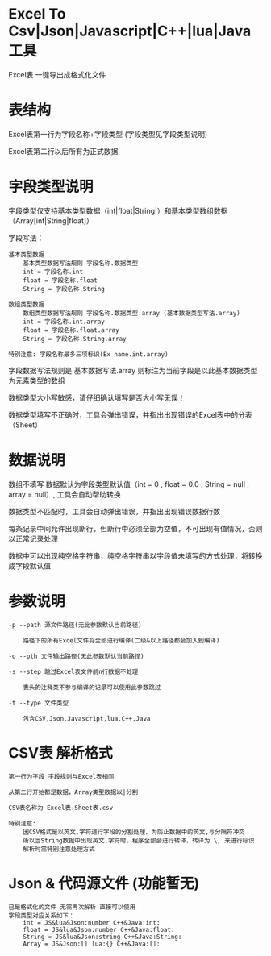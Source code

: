 # Excel To Csv|Json|Javascript|C++|lua|Java 工具

Excel表 一键导出成格式化文件

# 表结构

Excel表第一行为字段名称+字段类型 (字段类型见字段类型说明) 

Excel表第二行以后所有为正式数据

# 字段类型说明

字段类型仅支持基本类型数据（int|float|String|）和基本类型数组数据（Array[int|String|float]）

字段写法：
	
	基本类型数据
		基本类型数据写法规则 字段名称.数据类型
		int = 字段名称.int
		float = 字段名称.float
		String = 字段名称.String
	
	数组类型数据
		数组类型数据写法规则 字段名称.数据类型.array (基本数据类型写法.array)
		int = 字段名称.int.array
		float = 字段名称.float.array
		String = 字段名称.String.array
		
	特别注意: 字段名称最多三项标识(Ex name.int.array)
		

字段数据写法规则是 基本数据写法.array 则标注为当前字段是以此基本数据类型为元素类型的数组

数据类型大小写敏感，请仔细确认填写是否大小写无误！

数据类型填写不正确时，工具会弹出错误，并指出出现错误的Excel表中的分表（Sheet）

# 数据说明

数组不填写 数据默认为字段类型默认值（int = 0 , float = 0.0 , String = null , array = null）, 工具会自动帮助转换

数据类型不匹配时，工具会自动弹出错误，并指出出现错误数据行数

每条记录中间允许出现断行，但断行中必须全部为空值，不可出现有值情况，否则以正常记录处理

数据中可以出现纯空格字符串，纯空格字符串以字段值未填写的方式处理，将转换成字段默认值

# 参数说明

	-p --path 源文件路径(无此参数默认当前路径)
		
		路径下的所有Excel文件将全部进行编译(二级&以上路径都会加入到编译)
	
	-o --pth 文件输出路径(无此参数默认当前路径)
	
	-s --step 跳过Excel表文件前n行数据不处理 
	
		表头的注释类不参与编译的记录可以使用此参数跳过
	
	-t --type 文件类型
	
		包含CSV,Json,Javascript,lua,C++,Java

# CSV表 解析格式

	第一行为字段 字段规则与Excel表相同
	
	从第二行开始都是数据，Array类型数据以|分割
	
	CSV表名称为 Excel表.Sheet表.csv
	
	特别注意: 
		因CSV格式是以英文,字符进行字段的分割处理，为防止数据中的英文,与分隔符冲突
		所以当String数据中出现英文,字符时，程序全部会进行转译，转译为 \, 来进行标识
		解析时需特别注意处理方式

# Json & 代码源文件  (功能暂无)

	已是格式化的文件 无需再次解析 直接可以使用
	字段类型对应关系如下：
		int = JS&lua&Json:number C++&Java:int:
		float = JS&lua&Json:number C++&Java:float:
		String = JS&lua&Json:string C++&Java:String:
		Array = JS&Json:[] lua:{} C++&Java:[]:






























